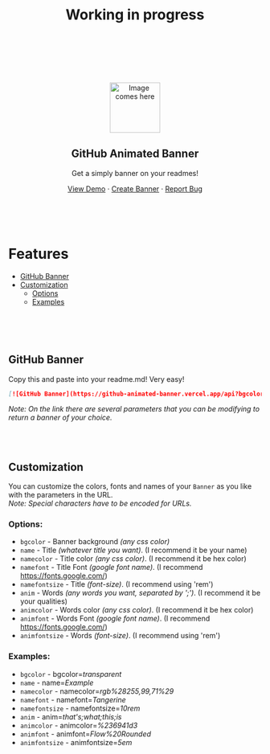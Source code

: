 <h1 align="center">Working in progress</h1>
<br><br><br><br><br>

<p align="center">
 <img width="100px" src="" align="center" alt="Image comes here" />
 <h2 align="center">GitHub Animated Banner</h2>
 <p align="center">Get a simply banner on your readmes!</p>
</p>

<p align="center">
    <a href="https://github-animated-banner.vercel.app/demo">View Demo</a>
    ·
    <a href="https://github-animated-banner.vercel.app/demo">Create Banner</a>
    ·
    <a href="https://github.com/ylJeferson/github-animated-banner/issues/new/choose">Report Bug</a>
  </p>
<!-- <p align="center">Love the project? Please consider <a href="https://www.paypal.me/yljeferson">donating</a> to help it improve! -->



<br><br><br>
# Features

- [GitHub Banner](#github-banner)
- [Customization](#customization)
  - [Options](#options)
  - [Examples](#examples)





<br><br><br>
## GitHub Banner

Copy this and paste into your readme.md!
Very easy!

```md
[![GitHub Banner](https://github-animated-banner.vercel.app/api?bgcolor=transparent&name=Jeferson&namefont=Tangerine&namecolor=%23ff5779&anim=In;search;of;development&animfont=Varela%20Round&animcolor=%236941d3&namefontsize=10rem&animfontsize=5em)](https://github.com/ylJeferson/github-animated-banner)
```

_Note: On the link there are several parameters that you can be modifying to return a banner of your choice._
  
<br><br>
## Customization

You can customize the colors, fonts and names of your `Banner` as you like with the parameters in the URL.<br>
_Note: Special characters have to be encoded for URLs._
  
### Options:

- `bgcolor` - Banner background _(any css color)_
- `name` - Title _(whatever title you want)_. (I recommend it be your name)
- `namecolor` - Title color _(any css color)_.  (I recommend it be hex color)
- `namefont` - Title Font _(google font name)_. (I recommend https://fonts.google.com/)
- `namefontsize` - Title _(font-size)_. (I recommend using 'rem')
- `anim` - Words _(any words you want, separated by ';')_. (I recommend it be your qualities)
- `animcolor` - Words color _(any css color)_.  (I recommend it be hex color)
- `animfont` - Words Font _(google font name)_. (I recommend https://fonts.google.com/)
- `animfontsize` - Words _(font-size)_. (I recommend using 'rem')



### Examples:

- `bgcolor` - bgcolor=_transparent_
- `name` - name=_Example_
- `namecolor` - namecolor=_rgb%28255,99,71%29_
- `namefont` - namefont=_Tangerine_
- `namefontsize` - namefontsize=_10rem_
- `anim` - anim=_that's;what;this;is_
- `animcolor` - animcolor=_%236941d3_
- `animfont` - animfont=_Flow%20Rounded_
- `animfontsize` - animfontsize=_5em_
